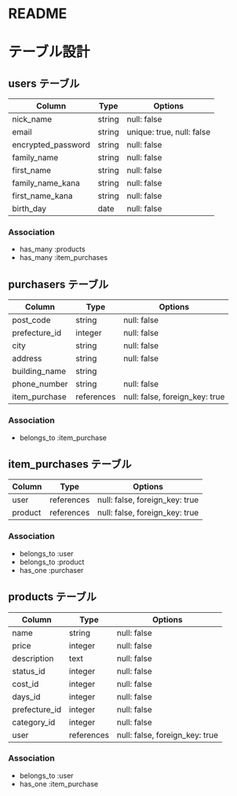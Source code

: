 # README

# テーブル設計

## users テーブル

| Column             | Type   | Options                  |
| ------------------ | ------ | ------------------------ |
| nick_name          | string | null: false              |
| email              | string | unique: true, null: false|
| encrypted_password | string | null: false              |
| family_name        | string | null: false              |
| first_name         | string | null: false              |
| family_name_kana   | string | null: false              |
| first_name_kana    | string | null: false              |
| birth_day          | date   | null: false              |

### Association

- has_many :products
- has_many :item_purchases

## purchasers テーブル

| Column             | Type       | Options                        |
| ------------------ | ---------- | ------------------------------ |
| post_code          | string     | null: false                    |
| prefecture_id      | integer    | null: false                    |
| city               | string     | null: false                    |
| address            | string     | null: false                    |
| building_name      | string     |                                |
| phone_number       | string     | null: false                    |
| item_purchase      | references | null: false, foreign_key: true |

### Association

- belongs_to :item_purchase

## item_purchases テーブル

| Column             | Type       | Options                        |
| ------------------ | ---------- | ------------------------------ |
| user               | references | null: false, foreign_key: true |
| product            | references | null: false, foreign_key: true |

### Association

- belongs_to :user
- belongs_to :product
- has_one :purchaser

## products テーブル

| Column             | Type       | Options                        |
| ------------------ | ---------- | ------------------------------ |
| name               | string     | null: false                    |
| price              | integer    | null: false                    |
| description        | text       | null: false                    |
| status_id          | integer    | null: false                    |
| cost_id            | integer    | null: false                    |
| days_id            | integer    | null: false                    |
| prefecture_id      | integer    | null: false                    |
| category_id        | integer    | null: false                    |
| user               | references | null: false, foreign_key: true |

### Association

- belongs_to :user
- has_one :item_purchase
